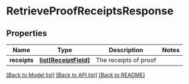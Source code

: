 # RetrieveProofReceiptsResponse

## Properties
Name | Type | Description | Notes
------------ | ------------- | ------------- | -------------
**receipts** | [**list[ReceiptField]**](ReceiptField.md) | The receipts of proof | 

[[Back to Model list]](../README.md#documentation-for-models) [[Back to API list]](../README.md#documentation-for-api-endpoints) [[Back to README]](../README.md)


